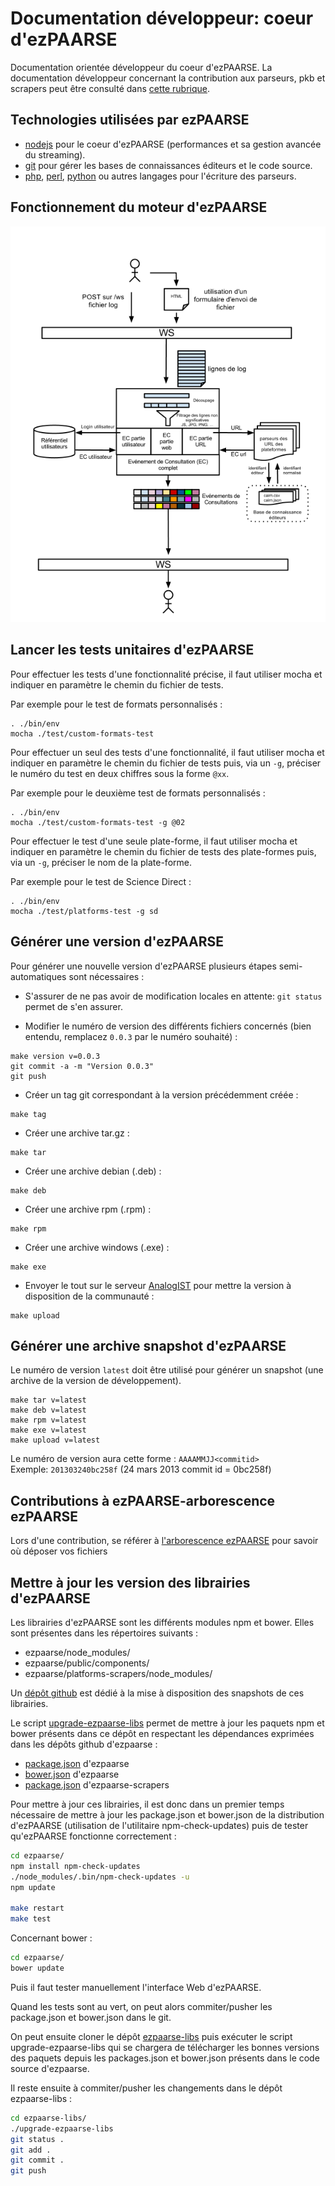 # Documentation développeur: coeur d'ezPAARSE #

Documentation orientée développeur du coeur d'ezPAARSE. La documentation développeur concernant la contribution aux parseurs, pkb et scrapers peut être consulté dans [cette rubrique](./developer-plateforms.html).

## Technologies utilisées par ezPAARSE

* [nodejs](http://nodejs.org/) pour le coeur d'ezPAARSE (performances et sa gestion avancée du streaming).
* [git](http://git-scm.com/) pour gérer les bases de connaissances éditeurs et le code source.
* [php](http://php.net), [perl](http://www.perl.org/), [python](http://www.python.org/) ou autres langages pour l'écriture des parseurs.

## Fonctionnement du moteur d'ezPAARSE

![Schema du fonctionnement du moteur ezPAARSE](images/ezPAARSE-Moteur.png "Moteur ezPAARSE")


## Lancer les tests unitaires d'ezPAARSE

Pour effectuer les tests d'une fonctionnalité précise, il faut utiliser mocha et indiquer en paramètre le chemin du fichier de tests.

Par exemple pour le test de formats personnalisés :
```console
. ./bin/env
mocha ./test/custom-formats-test
```

Pour effectuer un seul des tests d'une fonctionnalité, il faut utiliser mocha et indiquer en paramètre le chemin du fichier de tests puis, via un ``-g``, préciser le numéro du test en deux chiffres sous la forme ``@xx``.

Par exemple pour le deuxième test de formats personnalisés :
```console
. ./bin/env
mocha ./test/custom-formats-test -g @02
```

Pour effectuer le test d'une seule plate-forme, il faut utiliser mocha et indiquer en paramètre le chemin du fichier de tests des plate-formes puis, via un ``-g``, préciser le nom de la plate-forme.

Par exemple pour le test de Science Direct :
```console
. ./bin/env
mocha ./test/platforms-test -g sd
```

## Générer une version d'ezPAARSE ##

Pour générer une nouvelle version d'ezPAARSE plusieurs étapes semi-automatiques sont nécessaires :

- S'assurer de ne pas avoir de modification locales en attente: `git status` permet de s'en assurer.

- Modifier le numéro de version des différents fichiers concernés (bien entendu, remplacez `0.0.3` par le numéro souhaité) :
```console
make version v=0.0.3
git commit -a -m "Version 0.0.3"
git push
```

- Créer un tag git correspondant à la version précédemment créée :
```console
make tag
```

- Créer une archive tar.gz :
```
make tar
```

- Créer une archive debian (.deb) :
```console
make deb
```

- Créer une archive rpm (.rpm) :
```console
make rpm
```

- Créer une archive windows (.exe) :
```console
make exe
```

- Envoyer le tout sur le serveur [AnalogIST](http://analogist.couperin.org) pour mettre la version à disposition de la communauté :
```console
make upload
```

## Générer une archive snapshot d'ezPAARSE ##

Le numéro de version `latest` doit être utilisé pour générer un snapshot (une archive de la version de développement).

```
make tar v=latest
make deb v=latest
make rpm v=latest
make exe v=latest
make upload v=latest
```

Le numéro de version aura cette forme : `AAAAMMJJ<commitid>`  
Exemple: `201303240bc258f` (24 mars 2013 commit id = 0bc258f)

## Contributions à ezPAARSE-arborescence ezPAARSE

Lors d'une contribution, se référer à [l'arborescence ezPAARSE](/doc/tree.html) pour savoir où déposer vos fichiers

## Mettre à jour les version des librairies d'ezPAARSE ##

Les librairies d'ezPAARSE sont les différents modules npm et bower.
Elles sont présentes dans les répertoires suivants :
- ezpaarse/node_modules/
- ezpaarse/public/components/
- ezpaarse/platforms-scrapers/node_modules/

Un [dépôt github](https://github.com/ezpaarse-project/ezpaarse-libs) est dédié à la mise à disposition des snapshots de ces librairies.

Le script [upgrade-ezpaarse-libs](https://github.com/ezpaarse-project/ezpaarse-libs/blob/master/upgrade-ezpaarse-libs) permet de mettre à jour les paquets npm et bower présents dans ce dépôt en respectant les dépendances exprimées dans les dépôts github d'ezpaarse :
- [package.json](https://github.com/ezpaarse-project/ezpaarse/blob/master/package.json) d'ezpaarse
- [bower.json](https://github.com/ezpaarse-project/ezpaarse/blob/master/bower.json) d'ezpaarse
- [package.json](https://github.com/ezpaarse-project/ezpaarse-scrapers/blob/master/package.json) d'ezpaarse-scrapers

Pour mettre à jour ces librairies, il est donc dans un premier temps nécessaire de mettre à jour les package.json et bower.json de la distribution d'ezPAARSE (utilisation de l'utilitaire npm-check-updates) puis de tester qu'ezPAARSE fonctionne correctement :
```bash
cd ezpaarse/
npm install npm-check-updates
./node_modules/.bin/npm-check-updates -u
npm update

make restart
make test
```

Concernant bower :
```bash
cd ezpaarse/
bower update
```
Puis il faut tester manuellement l'interface Web d'ezPAARSE.

Quand les tests sont au vert, on peut alors commiter/pusher les package.json et bower.json dans le git.

On peut ensuite cloner le dépôt [ezpaarse-libs](https://github.com/ezpaarse-project/ezpaarse-libs) puis exécuter le script upgrade-ezpaarse-libs qui se chargera de télécharger les bonnes versions des paquets depuis les packages.json et bower.json présents dans le code source d'ezpaarse.

Il reste ensuite à commiter/pusher les changements dans le dépôt ezpaarse-libs :
```bash
cd ezpaarse-libs/
./upgrade-ezpaarse-libs
git status .
git add .
git commit .
git push
```